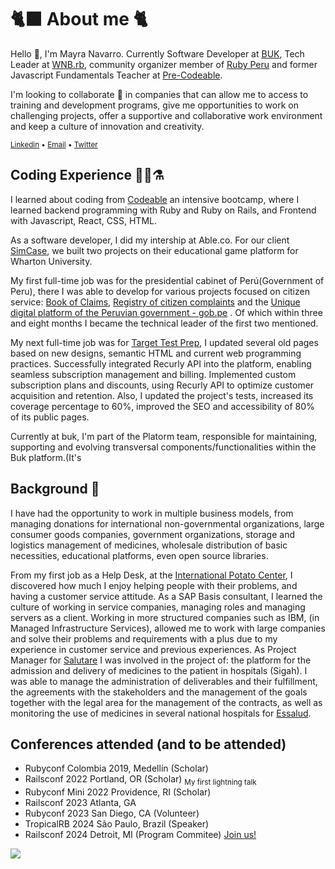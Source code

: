 # 🐈‍⬛ About me 🐈
Hello 👋, I'm Mayra Navarro. Currently Software Developer at [BUK](https://www.buk.cl/), Tech Leader at [WNB.rb](https://www.wnb-rb.dev/), community organizer member of [Ruby Peru](https://ruby.pe/) and former Javascript Fundamentals Teacher at [Pre-Codeable](https://www.codeable.la/pre-codeable).

I'm looking to collaborate 👯 in companies that can allow me to access to training and development programs, give me opportunities to work on challenging projects, offer a supportive and collaborative work environment and keep a culture of innovation and creativity.

<sub>[Linkedin](https://www.linkedin.com/in/mayralucianavarro/)   •
[Email](mailto:mayranavarro@outlook.com)  •
[Twitter](https://twitter.com/mayralunavarro)
</sub>

## Coding Experience 🧪🥼⚗️
I learned about coding from [Codeable](https://github.com/codeableorg) an intensive bootcamp, where I learned backend programming with Ruby and Ruby on Rails, and Frontend with Javascript, React, CSS, HTML.

As a software developer, I did my intership at Able.co. For our client [SimCase](https://simcase.io/), we built two projects on their educational game platform for Wharton University.

My first full-time job was for the presidential cabinet of Perú(Government of Peru), there I was able to develop for various projects focused on citizen service: [Book of Claims](https://reclamos.servicios.gob.pe/), [Registry of citizen complaints](https://denuncias.servicios.gob.pe/) and the [Unique digital platform of the Peruvian government - gob.pe](https://www.gob.pe/) . Of which within three and eight months I became the technical leader of the first two mentioned.

My next full-time job was for [Target Test Prep](https://www.targettestprep.com/), I updated several old pages based on new designs, semantic HTML and current web programming practices. Successfully integrated Recurly API into the platform, enabling seamless subscription management and billing. Implemented custom subscription plans and discounts, using Recurly API to optimize customer acquisition and retention. Also, I updated the project's tests, increased its coverage percentage to 60%, improved the SEO and accessibility of 80% of its public pages.

Currently at buk, I'm part of the Platorm team, responsible for maintaining, supporting and evolving transversal components/functionalities within the Buk platform.(It's 
<!---
## Current learning 🌱
1. Learning by solving issues in open source libraries such as [ruby-faker gem](https://github.com/faker-ruby/faker); 
2. [Reading Patterns of Enterprise Application Architecture](https://www.goodreads.com/book/show/70156.Patterns_of_Enterprise_Application_Architecture) by Martin Fowler.
-->
## Background 📜
I have had the opportunity to work in multiple business models, from managing donations for international non-governmental organizations, large consumer goods companies, government organizations, storage and logistics management of medicines, wholesale distribution of basic necessities, educational platforms, even open source libraries.

From my first job as a Help Desk, at the [International Potato Center](https://cipotato.org/), I discovered how much I enjoy helping people with their problems, and having a customer service attitude. As a SAP Basis consultant, I learned the culture of working in service companies, managing roles and managing servers as a client. Working in more structured companies such as IBM, (in Managed Infrastructure Services), allowed me to work with large companies and solve their problems and requirements with a plus due to my experience in customer service and previous experiences. As Project Manager for [Salutare](https://www.salutare.com.pe/) I was involved in the project of: the platform for the admission and delivery of medicines to the patient in hospitals (Sigah). I was able to manage the administration of deliverables and their fulfillment, the agreements with the stakeholders and the management of the goals together with the legal area for the management of the contracts, as well as monitoring the use of medicines in several national hospitals for [Essalud](https://portal.essalud.gob.pe/).

## Conferences attended (and to be attended)
- Rubyconf Colombia 2019, Medellín (Scholar)
- Railsconf 2022 Portland, OR (Scholar)
  <sub> My first lightning talk</sub>
- Rubyconf Mini 2022 Providence, RI (Scholar)
- Railsconf 2023 Atlanta, GA
- Rubyconf 2023 San Diego, CA (Volunteer)
- TropicalRB 2024 São Paulo, Brazil (Speaker)
- Railsconf 2024 Detroit, MI (Program Commitee) [Join us!](https://www.railsconf.org)

![](https://komarev.com/ghpvc/?username=luciagirasoles&color=brightgreen)

<!--
**luciagirasoles/luciagirasoles** is a ✨ _special_ ✨ repository because its `README.md` (this file) appears on your GitHub profile.

Here are some ideas to get you started:

- 🔭 I’m currently working on ...
- 🌱 I’m currently learning ...
- 👯 I’m looking to collaborate on ...
- 🤔 I’m looking for help with ...
- 💬 Ask me about ...
- 📫 How to reach me: ...
- 😄 Pronouns: ...
- ⚡ Fun fact: ...
-->
